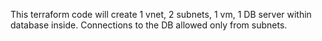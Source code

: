 This terraform code will create 1 vnet, 2 subnets, 1 vm, 1 DB server within database inside.
Connections to the DB allowed only from subnets.

